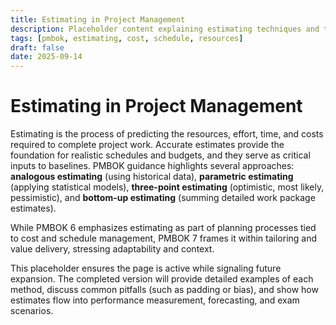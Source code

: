 ```yaml
---
title: Estimating in Project Management
description: Placeholder content explaining estimating techniques and their role in projects
tags: [pmbok, estimating, cost, schedule, resources]
draft: false
date: 2025-09-14
---
```


# Estimating in Project Management

Estimating is the process of predicting the resources, effort, time, and costs required to complete project work. Accurate estimates provide the foundation for realistic schedules and budgets, and they serve as critical inputs to baselines. PMBOK guidance highlights several approaches: **analogous estimating** (using historical data), **parametric estimating** (applying statistical models), **three-point estimating** (optimistic, most likely, pessimistic), and **bottom-up estimating** (summing detailed work package estimates).  

While PMBOK 6 emphasizes estimating as part of planning processes tied to cost and schedule management, PMBOK 7 frames it within tailoring and value delivery, stressing adaptability and context.  

This placeholder ensures the page is active while signaling future expansion. The completed version will provide detailed examples of each method, discuss common pitfalls (such as padding or bias), and show how estimates flow into performance measurement, forecasting, and exam scenarios.
